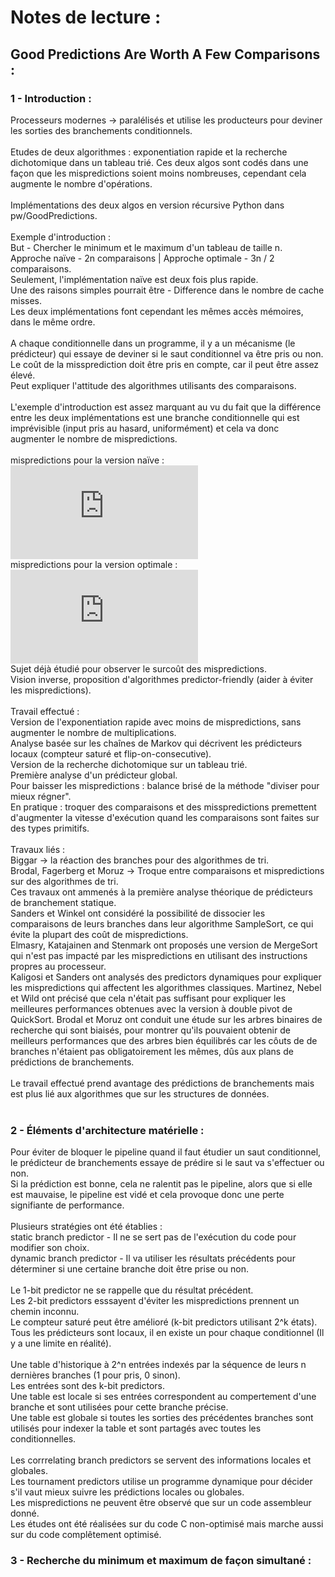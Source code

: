 # Notes de lecture :

## Good Predictions Are Worth A Few Comparisons :

### 1 - Introduction :

Processeurs modernes -> paralélisés et utilise les producteurs pour deviner les sorties des branchements conditionnels. <br />
<br />
Etudes de deux algorithmes : exponentiation rapide et la recherche dichotomique dans un tableau trié.
Ces deux algos sont codés dans une façon que les mispredictions soient moins nombreuses, cependant cela augmente le nombre d'opérations. <br />
<br />
Implémentations des deux algos en version récursive Python dans pw/GoodPredictions. <br />
<br />
Exemple d'introduction : <br />
But - Chercher le minimum et le maximum d'un tableau de taille n. <br />
Approche naïve - 2n comparaisons | Approche optimale - 3n / 2 comparaisons. <br />
Seulement, l'implémentation naïve est deux fois plus rapide. <br />
Une des raisons simples pourrait être - Difference dans le nombre de cache misses. <br />
Les deux implémentations font cependant les mêmes accès mémoires, dans le même ordre. <br />
<br />
A chaque conditionnelle dans un programme, il y a un mécanisme (le prédicteur) qui essaye de deviner si le saut conditionnel va être pris ou non. <br />
Le coût de la missprediction doit être pris en compte, car il peut être assez élevé. <br />
Peut expliquer l'attitude des algorithmes utilisants des comparaisons. <br />
<br />
L'exemple d'introduction est assez marquant au vu du fait que la différence entre les deux implémentations est une branche conditionnelle qui est imprévisible (input pris au hasard, uniformément) et cela va donc augmenter le nombre de mispredictions. <br />
<br />
mispredictions pour la version naïve :  ![thetaresult](http://www.sciweavers.org/tex2img.php?eq=%20%5CTheta%20%28log%28n%29%29&bc=White&fc=Black&im=jpg&fs=12&ff=arev&edit=0) <br />
mispredictions pour la version optimale : ![thetaresult](http://www.sciweavers.org/tex2img.php?eq=%20%5CTheta%20%28n%29&bc=White&fc=Black&im=jpg&fs=12&ff=arev&edit=0) <br />
Sujet déjà étudié pour observer le surcoût des mispredictions.<br />
Vision inverse, proposition d'algorithmes predictor-friendly (aider à éviter les mispredictions).<br />
<br />
Travail effectué : <br />
Version de l'exponentiation rapide avec moins de mispredictions, sans augmenter le nombre de multiplications. <br />
Analyse basée sur les chaînes de Markov qui décrivent les prédicteurs locaux (compteur saturé et flip-on-consecutive). <br />
Version de la recherche dichotomique sur un tableau trié. <br />
Première analyse d'un prédicteur global. <br />
Pour baisser les mispredictions : balance brisé de la méthode "diviser pour mieux régner". <br />
En pratique : troquer des comparaisons et des misspredictions premettent d'augmenter la vitesse d'exécution quand les comparaisons sont faites sur des types primitifs. <br />
<br />
Travaux liés : <br />
Biggar -> la réaction des branches pour des algorithmes de tri. <br />
Brodal, Fagerberg et Moruz -> Troque entre comparaisons et mispredictions sur des algorithmes de tri. <br />
Ces travaux ont ammenés à la première analyse théorique de prédicteurs de branchement statique. <br />
Sanders et Winkel ont considéré la possibilité de dissocier les comparaisons de leurs branches dans leur algorithme SampleSort, ce qui évite la plupart des coût de mispredictions. <br />
Elmasry, Katajainen and Stenmark ont proposés une version de MergeSort qui n'est pas impacté par les mispredictions en utilisant des instructions propres au processeur.<br />
Kaligosi et Sanders ont analysés des predictors dynamiques pour expliquer les mispredictions qui affectent les algorithmes classiques.
Martinez, Nebel et Wild ont précisé que cela n'était pas suffisant pour expliquer les meilleures performances obtenues avec la version à double pivot de QuickSort.
Brodal et Moruz ont conduit une étude sur les arbres binaires de recherche qui sont biaisés, pour montrer qu'ils pouvaient obtenir de meilleurs performances que des arbres bien équilibrés car les côuts de de branches n'étaient pas obligatoirement les mêmes, dûs aux plans de prédictions de branchements. <br />
<br />
Le travail effectué prend avantage des prédictions de branchements mais est plus lié aux algorithmes que sur les structures de données. <br />
<br />

### 2 - Éléments d'architecture matérielle : 

Pour éviter de bloquer le pipeline quand il faut étudier un saut conditionnel, le prédicteur de branchements essaye de prédire si le saut va s'effectuer ou non. <br />
Si la prédiction est bonne, cela ne ralentit pas le pipeline, alors que si elle est mauvaise, le pipeline est vidé et cela provoque donc une perte signifiante de performance. <br />
<br />
Plusieurs stratégies ont été établies : <br />
static branch predictor - Il ne se sert pas de l'exécution du code pour modifier son choix.<br />
dynamic branch predictor - Il va utiliser les résultats précédents pour déterminer si une certaine branche doit être prise ou non. <br />
<br />
Le 1-bit predictor ne se rappelle que du résultat précédent.<br />
Les 2-bit predictors esssayent d'éviter les mispredictions prennent un chemin inconnu.<br />
Le compteur saturé peut être amélioré (k-bit predictors utilisant 2^k états). <br />
Tous les prédicteurs sont locaux, il en existe un pour chaque conditionnel (Il y a une limite en réalité). <br />
<br />
Une table d'historique à 2^n entrées indexés par la séquence de leurs n dernières branches (1 pour pris, 0 sinon). <br />
Les entrées sont des k-bit predictors. <br />
Une table est locale si ses entrées correspondent au compertement d'une branche et sont utilisées pour cette branche précise.<br />
Une table est globale si toutes les sorties des précédentes branches sont utilisés pour indexer la table et sont partagés avec toutes les conditionnelles.<br />
<br />
Les corrrelating branch predictors se servent des informations locales et globales. <br />
Les tournament predictors utilise un programme dynamique pour décider s'il vaut mieux suivre les prédictions locales ou globales. <br />
Les mispredictions ne peuvent être observé que sur un code assembleur donné. <br />
Les études ont été réalisées sur du code C non-optimisé mais marche aussi sur du code complêtement optimisé. <br />

### 3 - Recherche du minimum et maximum de façon simultané :
